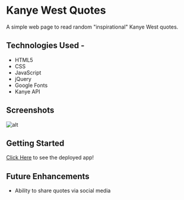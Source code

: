# Kanye West Quotes
A simple web page to read random "inspirational" Kanye West quotes. 

## Technologies Used - 

* HTML5
* CSS
* JavaScript
* jQuery
* Google Fonts
* Kanye API

## Screenshots

![alt](https://i.ibb.co/smHVVvc/Screen-Shot-2021-09-06-at-4-53-29-PM.png)


## Getting Started
[Click Here](https://tjohanna-github-io.vercel.app/) to see the deployed app!

## Future Enhancements
* Ability to share quotes via social media
